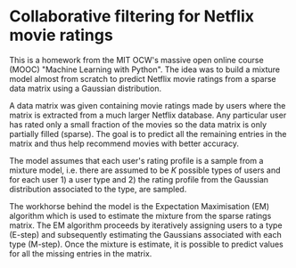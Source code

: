 # Collaborative filtering for Netflix movie ratings
This is a homework from the MIT OCW's massive open online course (MOOC) "Machine Learning with Python". The idea was to build a mixture model almost from scratch to predict Netflix movie ratings from a sparse data matrix using a Gaussian distribution. 

A data matrix was given containing movie ratings made by users where the matrix is extracted from a much larger Netflix database. Any particular user has rated only a small fraction of the movies so the data matrix is only partially filled (sparse). The goal is to predict all the remaining entries in the matrix and thus help recommend movies with better accuracy.

The model assumes that each user's rating profile is a sample from a mixture model, i.e. there are assumed to be $K$ possible types of users and for each user 1) a user type and 2) the rating profile from the Gaussian distribution associated to the type, are sampled. 

The workhorse behind the model is the Expectation Maximisation (EM) algorithm which is used to estimate the mixture from the sparse ratings matrix. The EM algorithm proceeds by iteratively assigning users to a type (E-step) and subsequently estimating the Gaussians associated with each type (M-step). Once the mixture is estimate, it is possible to predict values for all the missing entries in the matrix. 




